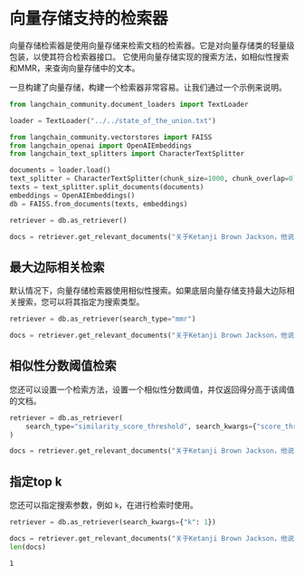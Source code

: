 # 向量存储支持的检索器

向量存储检索器是使用向量存储来检索文档的检索器。它是对向量存储类的轻量级包装，以使其符合检索器接口。
它使用向量存储实现的搜索方法，如相似性搜索和MMR，来查询向量存储中的文本。

一旦构建了向量存储，构建一个检索器非常容易。让我们通过一个示例来说明。



```python
from langchain_community.document_loaders import TextLoader

loader = TextLoader("../../state_of_the_union.txt")
```


```python
from langchain_community.vectorstores import FAISS
from langchain_openai import OpenAIEmbeddings
from langchain_text_splitters import CharacterTextSplitter

documents = loader.load()
text_splitter = CharacterTextSplitter(chunk_size=1000, chunk_overlap=0)
texts = text_splitter.split_documents(documents)
embeddings = OpenAIEmbeddings()
db = FAISS.from_documents(texts, embeddings)
```


```python
retriever = db.as_retriever()
```


```python
docs = retriever.get_relevant_documents("关于Ketanji Brown Jackson，他说了什么")
```

## 最大边际相关检索
默认情况下，向量存储检索器使用相似性搜索。如果底层向量存储支持最大边际相关搜索，您可以将其指定为搜索类型。




```python
retriever = db.as_retriever(search_type="mmr")
```


```python
docs = retriever.get_relevant_documents("关于Ketanji Brown Jackson，他说了什么")
```


## 相似性分数阈值检索

您还可以设置一个检索方法，设置一个相似性分数阈值，并仅返回得分高于该阈值的文档。


```python
retriever = db.as_retriever(
    search_type="similarity_score_threshold", search_kwargs={"score_threshold": 0.5}
)
```


```python
docs = retriever.get_relevant_documents("关于Ketanji Brown Jackson，他说了什么")
```


## 指定top k
您还可以指定搜索参数，例如 `k`，在进行检索时使用。



```python
retriever = db.as_retriever(search_kwargs={"k": 1})
```


```python
docs = retriever.get_relevant_documents("关于Ketanji Brown Jackson，他说了什么")
len(docs)
```




    1






